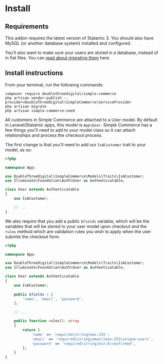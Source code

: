 # Install

## Requirements

This addon requires the latest version of Statamic 3. You should also have MySQL (or another database system) installed and configured.

You'll also want to make sure your users are stored in a database, instead of in flat files. You can [read about migrating them](https://statamic.dev/knowledge-base/storing-users-in-a-database) here.

## Install instructions

From your terminal, run the following commands:

```shell script
composer require doublethreedigital/simple-commerce
php artisan vendor:publish --provider=DoubleThreeDigital\SimpleCommerce\ServiceProvider
php artisan migrate
php artisan simple-commerce:seed
```

All customers in Simple Commerce are attached to a User model. By default in Laravel/Statamic apps, this model is `App\User`. Simple Commerce has a few things you'll need to add to your model class so it can attach relationships and process the checkout process.

The first change is that you'll need to add our `IsACustomer` trait to your model, as so:

```php
<?php

namespace App;

use DoubleThreeDigital\SimpleCommerce\Models\Traits\IsACustomer;
use Illuminate\Foundation\Auth\User as Authenticatable;

class User extends Authenticatable
{
    use IsACustomer;

    // ...
}
```

We also require that you add a public `$fields` variable, which will be the variables that will be stored to your user model upon checkout and the `rules` method which are validation rules you wish to apply when the user submits the checkout form.

```php
<?php

namespace App;

use DoubleThreeDigital\SimpleCommerce\Models\Traits\IsACustomer;
use Illuminate\Foundation\Auth\User as Authenticatable;

class User extends Authenticatable
{
    use IsACustomer;
    
    public $fields = [
    	'name', 'email', 'password',
    ];

    // ...

    public function rules(): array
    {
    	return [
    		'name' => 'required|string|max:255',
            'email' => 'required|string|email|max:255|unique:users',
            'password' => 'required|string|min:6|confirmed',
    	];
    }
}
```
